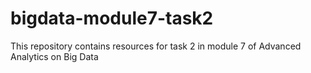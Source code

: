 # bigdata-module7-task2
This repository contains resources for task 2 in module 7 of Advanced Analytics on Big Data
